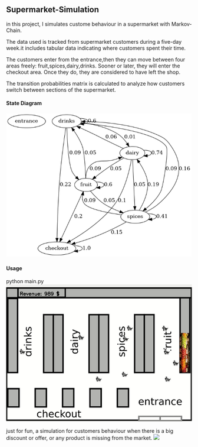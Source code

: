 ## Supermarket-Simulation
in this project, I simulates custome behaviour in a supermarket with Markov-Chain.

The data used is tracked from supermarket customers during a five-day week.it includes tabular data indicating where customers spent their time.

The customers enter from the entrance,then they can move between four areas freely: fruit,spices,dairy,drinks. Sooner or later, they will enter the checkout area. Once they do, they are considered to have left the shop.

The transition probabilities matrix is calculated to analyze how customers switch between sections of the supermarket. 

#### State Diagram
<img src="output/markov.png" >

#### Usage 
python main.py
<img src="screenshots/supermarket.gif">

just for fun, a simulation for customers behaviour when there is a big discount or offer, or any product is missing from the market.
<img src="screenshots/behaviour.gif">
